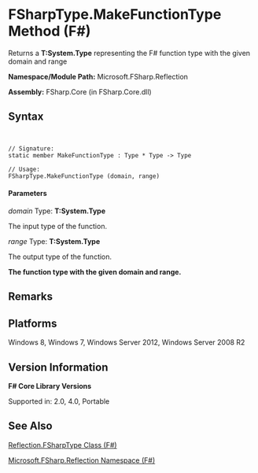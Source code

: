 # FSharpType.MakeFunctionType Method (F#)

Returns a **T:System.Type** representing the F# function type with the given domain and range

**Namespace/Module Path:** Microsoft.FSharp.Reflection

**Assembly:** FSharp.Core (in FSharp.Core.dll)


## Syntax


```


// Signature:
static member MakeFunctionType : Type * Type -> Type

// Usage:
FSharpType.MakeFunctionType (domain, range)

```



#### Parameters
*domain*
Type: **T:System.Type**


The input type of the function.


*range*
Type: **T:System.Type**


The output type of the function.



**The function type with the given domain and range.**
## Remarks

## Platforms
Windows 8, Windows 7, Windows Server 2012, Windows Server 2008 R2


## Version Information
**F# Core Library Versions**

Supported in: 2.0, 4.0, Portable




## See Also
[Reflection.FSharpType Class &#40;F&#35;&#41;](Reflection.FSharpType-Class-%5BFSharp%5D.md)

[Microsoft.FSharp.Reflection Namespace &#40;F&#35;&#41;](Microsoft.FSharp.Reflection-Namespace-%5BFSharp%5D.md)

